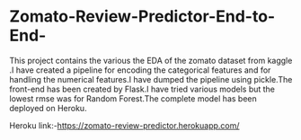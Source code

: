 # Zomato-Review-Predictor-End-to-End-
This project contains the various the EDA of the zomato dataset from kaggle .I have created a pipeline for encoding the categorical features and for handling the numerical features.I have dumped the pipeline using pickle.The front-end has been created by Flask.I have tried various models but the lowest rmse was for Random Forest.The complete model has been deployed on Heroku.

Heroku link:-https://zomato-review-predictor.herokuapp.com/

